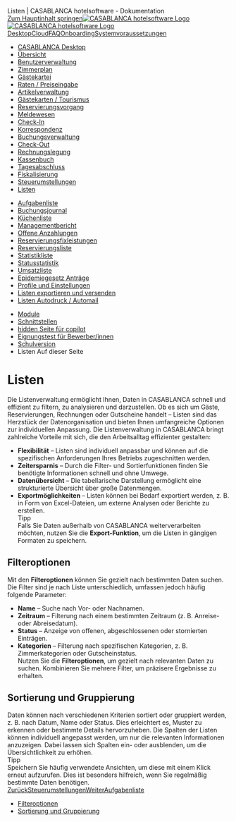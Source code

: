 Listen | CASABLANCA hotelsoftware - Dokumentation  
[Zum Hauptinhalt springen](https://docs.casablanca.at/desktop/lists/#__docusaurus_skipToContent_fallback)[![CASABLANCA hotelsoftware Logo](https://docs.casablanca.at/img/logo.png) ![CASABLANCA hotelsoftware Logo](https://docs.casablanca.at/img/Casablanca_LOGO_2022_neg.png)](https://docs.casablanca.at/) [Desktop](https://docs.casablanca.at/desktop/desktop/)[Cloud](https://docs.casablanca.at/cloud/cloud_systems/)[FAQ](https://docs.casablanca.at/faq)[Onboarding](https://docs.casablanca.at/onboarding/fiscalization)[Systemvoraussetzungen](https://docs.casablanca.at/system_requirements)  
* [CASABLANCA Desktop](https://docs.casablanca.at/desktop/desktop/)
* [Übersicht](https://docs.casablanca.at/desktop/interface/)
* [Benutzerverwaltung](https://docs.casablanca.at/desktop/user_management/)
* [Zimmerplan](https://docs.casablanca.at/desktop/room_plan/)
* [Gästekartei](https://docs.casablanca.at/desktop/guest_profile/)
* [Raten / Preiseingabe](https://docs.casablanca.at/desktop/raten/)
* [Artikelverwaltung](https://docs.casablanca.at/desktop/articles/)
* [Gästekarten / Tourismus](https://docs.casablanca.at/desktop/guest_cards/)
* [Reservierungsvorgang](https://docs.casablanca.at/desktop/reservation_process/)
* [Meldewesen](https://docs.casablanca.at/desktop/registration/)
* [Check-In](https://docs.casablanca.at/desktop/check_in/)
* [Korrespondenz](https://docs.casablanca.at/desktop/correspondence/)
* [Buchungsverwaltung](https://docs.casablanca.at/desktop/account/)
* [Check-Out](https://docs.casablanca.at/desktop/check-out/)
* [Rechnungslegung](https://docs.casablanca.at/desktop/accounting/)
* [Kassenbuch](https://docs.casablanca.at/desktop/cashbook/)
* [Tagesabschluss](https://docs.casablanca.at/desktop/daily_closing/)
* [Fiskalisierung](https://docs.casablanca.at/desktop/fiscalization/)
* [Steuerumstellungen](https://docs.casablanca.at/desktop/tax_changes/)
* [Listen](https://docs.casablanca.at/desktop/lists/)
+ [Aufgabenliste](https://docs.casablanca.at/desktop/lists/todolist/)
+ [Buchungsjournal](https://docs.casablanca.at/desktop/lists/booking_journal/)
+ [Küchenliste](https://docs.casablanca.at/desktop/lists/catering_list/)
+ [Managementbericht](https://docs.casablanca.at/desktop/lists/managementreport/)
+ [Offene Anzahlungen](https://docs.casablanca.at/desktop/lists/deposit_list/)
+ [Reservierungsfixleistungen](https://docs.casablanca.at/desktop/lists/fixed_reservation_services/)
+ [Reservierungsliste](https://docs.casablanca.at/desktop/lists/reservationlist/)
+ [Statistikliste](https://docs.casablanca.at/desktop/lists/statistiklist/)
+ [Statusstatistik](https://docs.casablanca.at/desktop/lists/statusstatistic/)
+ [Umsatzliste](https://docs.casablanca.at/desktop/lists/saleslist/)
+ [Epidemiegesetz Anträge](https://docs.casablanca.at/desktop/lists/epidemic_law/)
+ [Profile und Einstellungen](https://docs.casablanca.at/desktop/lists/settings/)
+ [Listen exportieren und versenden](https://docs.casablanca.at/desktop/lists/list_export/)
+ [Listen Autodruck / Automail](https://docs.casablanca.at/desktop/lists/list_autoprint_automail/)
* [Module](https://docs.casablanca.at/desktop/module/)
* [Schnittstellen](https://docs.casablanca.at/desktop/interfaces/)
* [hidden Seite für copilot](https://docs.casablanca.at/desktop/hidden_copilot)
* [Eignungstest für Bewerber/innen](https://docs.casablanca.at/desktop/qualification)
* [Schulversion](https://docs.casablanca.at/desktop/schoolversion)  
* Listen
Auf dieser Seite

# Listen  
Die Listenverwaltung ermöglicht Ihnen, Daten in CASABLANCA schnell und effizient zu filtern, zu analysieren und darzustellen. Ob es sich um Gäste, Reservierungen, Rechnungen oder Gutscheine handelt – Listen sind das Herzstück der Datenorganisation und bieten Ihnen umfangreiche Optionen zur individuellen Anpassung. Die Listenverwaltung in CASABLANCA bringt zahlreiche Vorteile mit sich, die den Arbeitsalltag effizienter gestalten:  
* **Flexibilität** – Listen sind individuell anpassbar und können auf die spezifischen Anforderungen Ihres Betriebs zugeschnitten werden.
* **Zeitersparnis** – Durch die Filter- und Sortierfunktionen finden Sie benötigte Informationen schnell und ohne Umwege.
* **Datenübersicht** – Die tabellarische Darstellung ermöglicht eine strukturierte Übersicht über große Datenmengen.
* **Exportmöglichkeiten** – Listen können bei Bedarf exportiert werden, z. B. in Form von Excel-Dateien, um externe Analysen oder Berichte zu erstellen.  
Tipp  
Falls Sie Daten außerhalb von CASABLANCA weiterverarbeiten möchten, nutzen Sie die **Export-Funktion**, um die Listen in gängigen Formaten zu speichern.

## Filteroptionen[](https://docs.casablanca.at/desktop/lists/#filteroptionen "Direkter Link zu Filteroptionen")  
Mit den **Filteroptionen** können Sie gezielt nach bestimmten Daten suchen. Die Filter sind je nach Liste unterschiedlich, umfassen jedoch häufig folgende Parameter:  
* **Name** – Suche nach Vor- oder Nachnamen.
* **Zeitraum** – Filterung nach einem bestimmten Zeitraum (z. B. Anreise- oder Abreisedatum).
* **Status** – Anzeige von offenen, abgeschlossenen oder stornierten Einträgen.
* **Kategorien** – Filterung nach spezifischen Kategorien, z. B. Zimmerkategorien oder Gutscheinstatus.  
Nutzen Sie die **Filteroptionen**, um gezielt nach relevanten Daten zu suchen. Kombinieren Sie mehrere Filter, um präzisere Ergebnisse zu erhalten.

## Sortierung und Gruppierung[](https://docs.casablanca.at/desktop/lists/#sortierung-und-gruppierung "Direkter Link zu Sortierung und Gruppierung")  
Daten können nach verschiedenen Kriterien sortiert oder gruppiert werden, z. B. nach Datum, Name oder Status. Dies erleichtert es, Muster zu erkennen oder bestimmte Details hervorzuheben. Die Spalten der Listen können individuell angepasst werden, um nur die relevanten Informationen anzuzeigen. Dabei lassen sich Spalten ein- oder ausblenden, um die Übersichtlichkeit zu erhöhen.  
Tipp  
Speichern Sie häufig verwendete Ansichten, um diese mit einem Klick erneut aufzurufen. Dies ist besonders hilfreich, wenn Sie regelmäßig bestimmte Daten benötigen.  
[ZurückSteuerumstellungen](https://docs.casablanca.at/desktop/tax_changes/)[WeiterAufgabenliste](https://docs.casablanca.at/desktop/lists/todolist/)  
* [Filteroptionen](https://docs.casablanca.at/desktop/lists/#filteroptionen)
* [Sortierung und Gruppierung](https://docs.casablanca.at/desktop/lists/#sortierung-und-gruppierung)